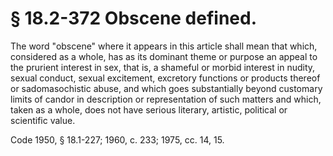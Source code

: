 # § 18.2-372 Obscene defined.

<p>The word "obscene" where it appears in this article shall mean that which, considered as a whole, has as its dominant theme or purpose an appeal to the prurient interest in sex, that is, a shameful or morbid interest in nudity, sexual conduct, sexual excitement, excretory functions or products thereof or sadomasochistic abuse, and which goes substantially beyond customary limits of candor in description or representation of such matters and which, taken as a whole, does not have serious literary, artistic, political or scientific value.</p><p>Code 1950, § 18.1-227; 1960, c. 233; 1975, cc. 14, 15.</p>